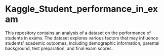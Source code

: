# Kaggle_Student_performance_in_exam
This repository contains an analysis of a dataset on the performance of students in exams. The dataset explores various factors that may influence students' academic outcomes, including demographic information, parental background, test preparation, and final exam scores.
